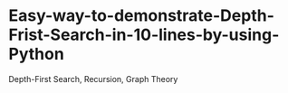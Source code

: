 # Easy-way-to-demonstrate-Depth-Frist-Search-in-10-lines-by-using-Python
Depth-First Search, Recursion, Graph Theory
